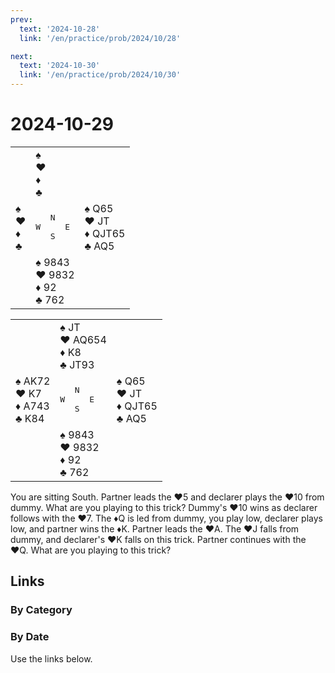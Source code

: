 ```yaml
---
prev:
  text: '2024-10-28'
  link: '/en/practice/prob/2024/10/28'

next:
  text: '2024-10-30'
  link: '/en/practice/prob/2024/10/30'
---
```


# 2024-10-29

<table class="deal">
	<tr>
		<td></td>
		<td>♠ <br>♥ <br>♦ <br>♣ </td>
		<td></td>
	</tr>
	<tr>
		<td>♠ <br>♥ <br>♦ <br>♣ </td>
		<td><pre>   N<br>W     E<br>   S</pre></td>
		<td>♠ Q65<br>♥ JT<br>♦ QJT65<br>♣ AQ5</td>
	</tr>
	<tr>
		<td></td>
		<td>♠ 9843<br>♥ 9832<br>♦ 92<br>♣ 762</td>
		<td></td>
	</tr>
</table>

<table class="deal">
	<tr>
		<td></td>
		<td>♠ JT<br>♥ AQ654<br>♦ K8<br>♣ JT93</td>
		<td></td>
	</tr>
	<tr>
		<td>♠ AK72<br>♥ K7<br>♦ A743<br>♣ K84</td>
		<td><pre>   N<br>W     E<br>   S</pre></td>
		<td>♠ Q65<br>♥ JT<br>♦ QJT65<br>♣ AQ5</td>
	</tr>
	<tr>
		<td></td>
		<td>♠ 9843<br>♥ 9832<br>♦ 92<br>♣ 762</td>
		<td></td>
	</tr>
</table>

You are sitting South. Partner leads the ♥5 and declarer plays the ♥10 from dummy. What are you playing to this trick? Dummy's ♥10 wins as declarer follows with the ♥7. The ♦Q is led from dummy, you play low, declarer plays low, and partner wins the ♦K. Partner leads the ♥A. The ♥J falls from dummy, and declarer's ♥K falls on this trick. Partner continues with the ♥Q. What are you playing to this trick?

## Links

[<Badge type="tip" text="Check Solution"/>](/en/learning/prob/2024/10/29)

### By Category

[<Badge type="tip" text="<--"/>](/en/practice/prob/2024/10/22)
[<Badge type="tip" text="Calendar"/>](/en/practice/calendar/2024/10)
[<Badge type="info" text="-->"/>](/en/practice/prob/2024/10/29#links)

### By Date

Use the links below.